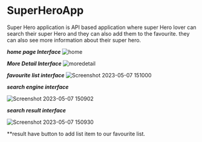 # SuperHeroApp
Super Hero application is API  based application where super Hero lover can search their super Hero and they can also add them to the favourite.
they can also see more information about their super hero.

***home page Interface***
![home](https://user-images.githubusercontent.com/115704546/236669971-9c46f0fa-eb71-4b7c-8a3c-21145ef67100.png)

***More Detail Interface***
![moredetail](https://user-images.githubusercontent.com/115704546/236670019-d8e573bc-2599-4609-80b5-607977185ad5.png)

***favourite list interface***
![Screenshot 2023-05-07 151000](https://user-images.githubusercontent.com/115704546/236670076-2b336890-51f1-4ee5-bd82-e3a79ded9fa0.png)

***search engine interface***

![Screenshot 2023-05-07 150902](https://user-images.githubusercontent.com/115704546/236670132-0ef77302-8c14-4e3f-b5b3-83972d6a95f0.png)

***search result interface***

![Screenshot 2023-05-07 150930](https://user-images.githubusercontent.com/115704546/236670170-3a50067f-0ae4-48b2-a08b-72a91db52751.png)

**result have button to add list item to our favourite list.


